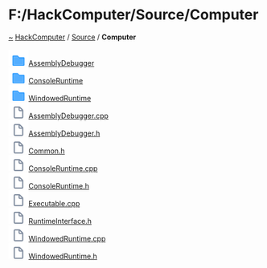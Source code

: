 <a id="f:-hackcomputer-source-computer"></a>
<h1>F:/HackComputer/Source/Computer</h1>
<a id="dir_4479486663a4778529d11e13439f4fef"></a>
<a href="https://github.com/CharlesCarley/HackComputer#~">~</a>
<a href="index.md#index">HackComputer</a>
<span class="inline-text">/</span>
<a href="dir_74389ed8173ad57b461b9d623a1f3867.md#f:-hackcomputer-source">Source</a>
<span class="inline-text">/</span>
<span class="bold-text"><b>Computer</b></span>
<br/>
<br/>
<div class="icon-link">
<img src="../images/folder.svg"/><a href="dir_1a1e975d6b218ee83e2a22c2d429e3f2.md#f:-hackcomputer-source-computer-assemblydebugger">AssemblyDebugger</a>
</div>
<div class="icon-link">
<img src="../images/folder.svg"/><a href="dir_c1ac6377a592712386db1fff90246135.md#f:-hackcomputer-source-computer-consoleruntime">ConsoleRuntime</a>
</div>
<div class="icon-link">
<img src="../images/folder.svg"/><a href="dir_527dece33baca601de1a6d32fca252e0.md#f:-hackcomputer-source-computer-windowedruntime">WindowedRuntime</a>
</div>
<span class="icon-list-item"><a href="https://github.com/CharlesCarley/HackComputer/blob/master/F:/HackComputer/Source/Computer/AssemblyDebugger.cpp#L1" class="icon-list-item"><img src="../images/file.svg" class="icon-list-item"/><span class="icon-list-item">AssemblyDebugger.cpp</span>
</a>
</span>
<br/>
<span class="icon-list-item"><a href="https://github.com/CharlesCarley/HackComputer/blob/master/F:/HackComputer/Source/Computer/AssemblyDebugger.h#L1" class="icon-list-item"><img src="../images/file.svg" class="icon-list-item"/><span class="icon-list-item">AssemblyDebugger.h</span>
</a>
</span>
<br/>
<span class="icon-list-item"><a href="https://github.com/CharlesCarley/HackComputer/blob/master/F:/HackComputer/Source/Computer/Common.h#L1" class="icon-list-item"><img src="../images/file.svg" class="icon-list-item"/><span class="icon-list-item">Common.h</span>
</a>
</span>
<br/>
<span class="icon-list-item"><a href="https://github.com/CharlesCarley/HackComputer/blob/master/F:/HackComputer/Source/Computer/ConsoleRuntime.cpp#L1" class="icon-list-item"><img src="../images/file.svg" class="icon-list-item"/><span class="icon-list-item">ConsoleRuntime.cpp</span>
</a>
</span>
<br/>
<span class="icon-list-item"><a href="https://github.com/CharlesCarley/HackComputer/blob/master/F:/HackComputer/Source/Computer/ConsoleRuntime.h#L1" class="icon-list-item"><img src="../images/file.svg" class="icon-list-item"/><span class="icon-list-item">ConsoleRuntime.h</span>
</a>
</span>
<br/>
<span class="icon-list-item"><a href="https://github.com/CharlesCarley/HackComputer/blob/master/F:/HackComputer/Source/Computer/Executable.cpp#L1" class="icon-list-item"><img src="../images/file.svg" class="icon-list-item"/><span class="icon-list-item">Executable.cpp</span>
</a>
</span>
<br/>
<span class="icon-list-item"><a href="https://github.com/CharlesCarley/HackComputer/blob/master/F:/HackComputer/Source/Computer/RuntimeInterface.h#L1" class="icon-list-item"><img src="../images/file.svg" class="icon-list-item"/><span class="icon-list-item">RuntimeInterface.h</span>
</a>
</span>
<br/>
<span class="icon-list-item"><a href="https://github.com/CharlesCarley/HackComputer/blob/master/F:/HackComputer/Source/Computer/WindowedRuntime.cpp#L1" class="icon-list-item"><img src="../images/file.svg" class="icon-list-item"/><span class="icon-list-item">WindowedRuntime.cpp</span>
</a>
</span>
<br/>
<span class="icon-list-item"><a href="https://github.com/CharlesCarley/HackComputer/blob/master/F:/HackComputer/Source/Computer/WindowedRuntime.h#L1" class="icon-list-item"><img src="../images/file.svg" class="icon-list-item"/><span class="icon-list-item">WindowedRuntime.h</span>
</a>
</span>
<br/>
</div>
</div>
</body>
</html>
